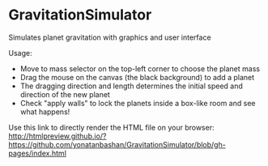 # GravitationSimulator
Simulates planet gravitation with graphics and user interface

Usage:
* Move to mass selector on the top-left corner to choose the planet mass
* Drag the mouse on the canvas (the black background) to add a planet
* The dragging direction and length determines the initial speed and direction of the new planet
* Check "apply walls" to lock the planets inside a box-like room and see what happens!

Use this link to directly render the HTML file on your browser:
http://htmlpreview.github.io/?https://github.com/yonatanbashan/GravitationSimulator/blob/gh-pages/index.html
